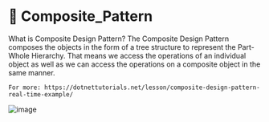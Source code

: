 # 🌳 Composite_Pattern 

What is Composite Design Pattern? 
The Composite Design Pattern composes the objects in the form of a tree structure to represent the Part-Whole Hierarchy. That means we access the operations of an individual object as well as we can access the operations on a composite object in the same manner.

`For more: https://dotnettutorials.net/lesson/composite-design-pattern-real-time-example/`

![image](https://github.com/GUILHERMEPSANTOS/Composite_Pattern/assets/89268597/b519b64d-bb2f-4179-b8a1-a36373f6f602)
